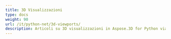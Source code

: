 ```yaml
---
title: 3D Visualizzazioni
type: docs
weight: 90
url: /it/python-net/3d-viewports/
description: Articoli su 3D visualizzazioni in Aspose.3D for Python via .NET.
---
```

